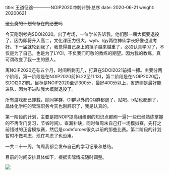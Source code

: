 title: 王道征途————NOIP2020冲刺计划·总序
date: 2020-06-21
weight: 20200621
<!--more-->
~~这么臭的计划有存在的必要吗~~

今天刚刚考完SDOI2020。出了考场，一位学长告诉我，他们那一届大概要退役了，因为即将升入高二，文化课压力很大。wyh、lgy两位神仙学长好像也没考好。下一届就轮到我了，我觉得自己身上的担子越来越重了，必须认真学习了，不仅是为了自己，也是为了LYOI，不负我们可敬的教练的期望。因为我的教练，真可谓改变了我一生的恩人。

离NOIP2020还有五个月，时间所剩无几，打算在SDOI2021前搏一搏。主要分两个阶段，第一阶段是在NOIP2020前(6.22至11.13)，第二阶段是在NOIP2020后，SDOI2021前。目标是NOIP2020至少300分，最好400分以上，省选则是最好能进队，因为不进队我大概就退役了。

所有游戏都已卸载，除同学群、OI群以外的QQ群都退了，贴吧、b站也都删了，晶体化学吧的管理职务今天也刚辞职了，我是认真的。

第一阶段的计划，主要是把NOIP提高组级别的知识点都刷一遍(一些已经熟练掌握的不再专门复习，节省时间)，查漏补缺，同时每周末自己打一场模拟赛，先打之前错过的正睿模拟赛，然后是codeforces很久以前的那些比赛。第二阶段的计划暂时不做考虑，现在考虑了也没用。

一共二十一周，每周我都会发布自己的学习记录和总结。

目前的时间安排具体如下，根据实际情况随时调整。

<img src="../source/images/plan.png">